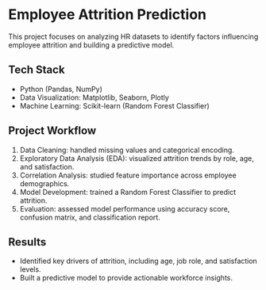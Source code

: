 # Employee Attrition Prediction

This project focuses on analyzing HR datasets to identify factors influencing employee attrition and building a predictive model.

## Tech Stack
- Python (Pandas, NumPy)
- Data Visualization: Matplotlib, Seaborn, Plotly
- Machine Learning: Scikit-learn (Random Forest Classifier)

## Project Workflow
1. Data Cleaning: handled missing values and categorical encoding.
2. Exploratory Data Analysis (EDA): visualized attrition trends by role, age, and satisfaction.
3. Correlation Analysis: studied feature importance across employee demographics.
4. Model Development: trained a Random Forest Classifier to predict attrition.
5. Evaluation: assessed model performance using accuracy score, confusion matrix, and classification report.

## Results
- Identified key drivers of attrition, including age, job role, and satisfaction levels.
- Built a predictive model to provide actionable workforce insights.
